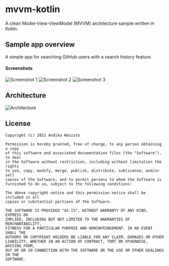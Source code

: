 mvvm-kotlin
===========

A clean Model-View-ViewModel (MVVM) architecture sample written in Kotlin.

Sample app overview
-------------------

A simple app for searching GitHub users with a search history feature.

#### Screenshots

![Screenshot 1](https://user-images.githubusercontent.com/9427397/127523694-8ac6dd5e-a739-48ca-b249-40474af9f740.png)
![Screenshot 2](https://user-images.githubusercontent.com/9427397/127523698-dc4f4ff8-4818-41a8-96c5-a61025e1e26e.png)
![Screenshot 3](https://user-images.githubusercontent.com/9427397/127523699-e638fad5-00fb-47a2-8100-20ca1091f4e4.png)

Architecture
------------

![Architecture](https://user-images.githubusercontent.com/9427397/127538970-b366c3c1-e7d8-46dd-92f1-811b5467fae4.png)

License
-------

    Copyright (c) 2021 Andika Wasisto

    Permission is hereby granted, free of charge, to any person obtaining a copy
    of this software and associated documentation files (the "Software"), to deal
    in the Software without restriction, including without limitation the rights
    to use, copy, modify, merge, publish, distribute, sublicense, and/or sell
    copies of the Software, and to permit persons to whom the Software is
    furnished to do so, subject to the following conditions:

    The above copyright notice and this permission notice shall be included in all
    copies or substantial portions of the Software.

    THE SOFTWARE IS PROVIDED "AS IS", WITHOUT WARRANTY OF ANY KIND, EXPRESS OR
    IMPLIED, INCLUDING BUT NOT LIMITED TO THE WARRANTIES OF MERCHANTABILITY,
    FITNESS FOR A PARTICULAR PURPOSE AND NONINFRINGEMENT. IN NO EVENT SHALL THE
    AUTHORS OR COPYRIGHT HOLDERS BE LIABLE FOR ANY CLAIM, DAMAGES OR OTHER
    LIABILITY, WHETHER IN AN ACTION OF CONTRACT, TORT OR OTHERWISE, ARISING FROM,
    OUT OF OR IN CONNECTION WITH THE SOFTWARE OR THE USE OR OTHER DEALINGS IN THE
    SOFTWARE.
